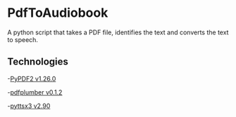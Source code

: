 # PdfToAudiobook
A python script that takes a PDF file, identifies the text and converts the text to speech.

## Technologies
-[PyPDF2 v1.26.0](https://pythonhosted.org/PyPDF2/)

-[pdfplumber v0.1.2](https://github.com/jsvine/pdfplumber#installation)

-[pyttsx3 v2.90](https://pypi.org/project/pyttsx3/)
